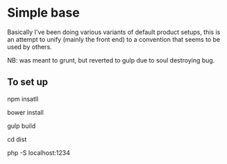 # Simple base

Basically I've been doing various variants of default product setups, this is an attempt to unify (mainly the front end) to a convention that seems to be used by others.

NB: was meant to grunt, but reverted to gulp due to soul destroying bug.

## To set up

npm insatll

bower install

gulp build

cd dist

php -S localhost:1234
